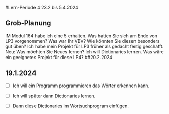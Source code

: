 #Lern-Periode 4
23.2 bis 5.4.2024

## Grob-Planung
IM Modul 164 habe ich eine 5 erhalten.
Was hatten Sie sich am Ende von LP3 vorgenommen? Was war Ihr VBV? Wie könnten Sie diesen besonders gut üben?
Ich habe mein Projekt für LP3 früher als gedacht fertig geschafft.
Neu: Was möchten Sie Neues lernen?
Ich will Dictionaries lernen.
Was wäre ein geeignetes Projekt für diese LP4?
##20.2.2024

## 19.1.2024
 
- [ ] Ich will ein Programm programmieren das Wörter erkennen kann.
- [ ] Ich will später dann Dictionaries lernen.
- [ ] Dann diese Dictionaries im Wortsuchprogram einfügen.


